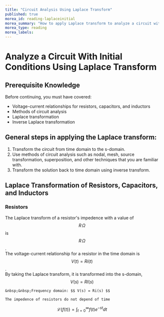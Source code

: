 ```yaml
---
title: "Circuit Analysis Using Laplace Transform"
published: true
morea_id: reading-laplaceinitial
morea_summary: "How to apply Laplace transform to analyze a circuit with initial conditions"
morea_type: reading
morea_labels:
---
```


# Analyze a Circuit With Initial Conditions Using Laplace Transform

## Prerequisite Knowledge
Before continuing, you must have covered:  
* Voltage-current relationships for resistors, capacitors, and inductors  
* Methods of circuit analysis  
* Laplace transformation  
* Inverse Laplace transformation  

## General steps in applying the Laplace transform:
1. Transform the circuit from time domain to the s-domain.
2. Use methods of circuit analysis such as nodal, mesh, source transformation, superposition, and other techniques that you are familiar with.
3. Transform the solution back to time domain using inverse transform.

## Laplace Transformation of Resistors, Capacitors, and Inductors
### Resistors
The Laplace transform of a resistor's impedence with a value of $$R\, \Omega$$ is $$R\, \Omega$$.  
The voltage-current relationship for a resistor in the time domain is $$V(t) = Ri(t)$$.  
    By taking the Laplace transform, it is transformed into the s-domain, $$V(s) = RI(s)$$

    &nbsp;&nbsp;Frequency domain: $$ V(s) = Ri(s) $$  

    The impedence of resistors do not depend of time
$$
\mathscr{L}\{f(t)\}=\int_{t=0}^{\infty}f(t)e^{-st}dt
$$